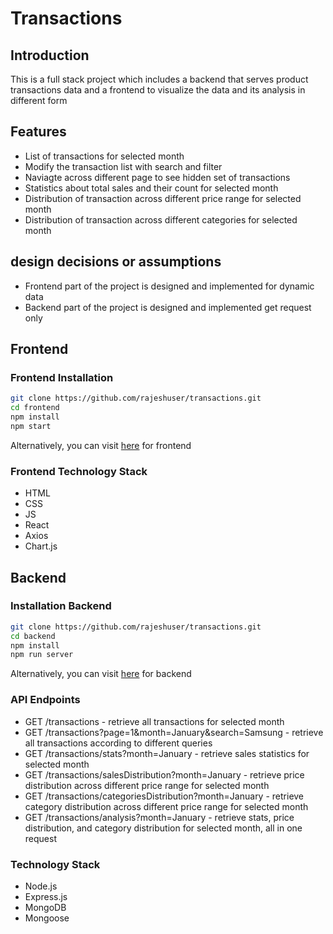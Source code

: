 # Transactions

## Introduction

This is a full stack project which includes a backend that serves product transactions data and a frontend to visualize the data and its analysis in different form

## Features

-   List of transactions for selected month
-   Modify the transaction list with search and filter
-   Naviagte across different page to see hidden set of transactions
-   Statistics about total sales and their count for selected month
-   Distribution of transaction across different price range for selected month
-   Distribution of transaction across different categories for selected month

## design decisions or assumptions

-   Frontend part of the project is designed and implemented for dynamic data
-   Backend part of the project is designed and implemented get request only

## Frontend

### Frontend Installation

```bash
git clone https://github.com/rajeshuser/transactions.git
cd frontend
npm install
npm start
```

Alternatively, you can visit <a href="https://transactions-analysis.netlify.app">here</a> for frontend

### Frontend Technology Stack

-   HTML
-   CSS
-   JS
-   React
-   Axios
-   Chart.js

## Backend

### Installation Backend

```bash
git clone https://github.com/rajeshuser/transactions.git
cd backend
npm install
npm run server
```

Alternatively, you can visit <a href="https://easy-raincoat-wasp.cyclic.app">here</a> for backend

### API Endpoints

-   GET /transactions - retrieve all transactions for selected month
-   GET /transactions?page=1&month=January&search=Samsung - retrieve all transactions according to different queries
-   GET /transactions/stats?month=January - retrieve sales statistics for selected month
-   GET /transactions/salesDistribution?month=January - retrieve price distribution across different price range for selected month
-   GET /transactions/categoriesDistribution?month=January - retrieve category distribution across different price range for selected month
-   GET /transactions/analysis?month=January - retrieve stats, price distribution, and category distribution for selected month, all in one request

### Technology Stack

-   Node.js
-   Express.js
-   MongoDB
-   Mongoose

